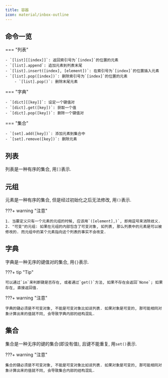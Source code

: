 ```yaml
---
title: 容器
icon: material/inbox-outline
---
```


## 命令一览

=== "列表"

    - `[list][[index]]`: 返回索引号为`[index]`的位置的元素
    - `[list].append`: 追加元素到列表末尾
    - `[list].insert([index], [element])`: 在索引号为`[index]`的位置插入元素
    - `[list].pop([index])`: 删除索引号为`[index]`的位置的元素
        - `[list].pop()`: 删除末尾元素

=== "字典"

    - `[dict][[key]]`: 设定一个键值对
    - `[dict].get([key])`: 获取一个值
    - `[dict].pop([key])`: 删除一个键值对

=== "集合"

    - `[set].add([key])`: 添加元素到集合中
    - `[set].remove([key])`: 删除元素

## 列表

列表是一种有序的集合, 用`[]`表示.

## 元组

元素是一种有序的集合, 但是经过初始化之后无法修改, 用`()`表示. 

???+ warning "注意"

    1. 当要定义只有一个元素的元组的时候, 应该用`([element],)`, 即用逗号来消除歧义.
    2. "可变"的元组: 如果在元组的内部包含了可变对象, 如列表, 那么列表中的元素是可以被修改的. 而元组中的某个元素指向这个列表的事实不会改变. 

## 字典

字典是一种无序的键值对的集合, 用`{}`表示. 

???+ tip "Tip"

    可以通过`in`来判断键是否存在, 或者通过`get()`方法, 如果不存在会返回`None`; 如果存在, 直接返回值.

???+ warning "注意"

    字典的键必须是不可变对象, 不能是可变对象比如说列表. 如果对象是可变的, 那可能相同对象计算出来的值就不同, 会导致字典内部的结构混乱. 

## 集合

集合是一种无序的键的集合(即没有值), 且键不能重复, 用`set()`表示.

???+ warning "注意"

    集合的键必须是不可变对象, 不能是可变对象比如说列表. 如果对象是可变的, 那可能相同对象计算出来的值就不同, 会导致集合内部的结构混乱. 

[^1]: 使用list和tuple. (n.d.). Retrieved June 13, 2024, from https://www.liaoxuefeng.com/wiki/1016959663602400/1017092876846880
[^2]: 使用dict和set. (n.d.). Retrieved June 13, 2024, from https://www.liaoxuefeng.com/wiki/1016959663602400/1017104324028448